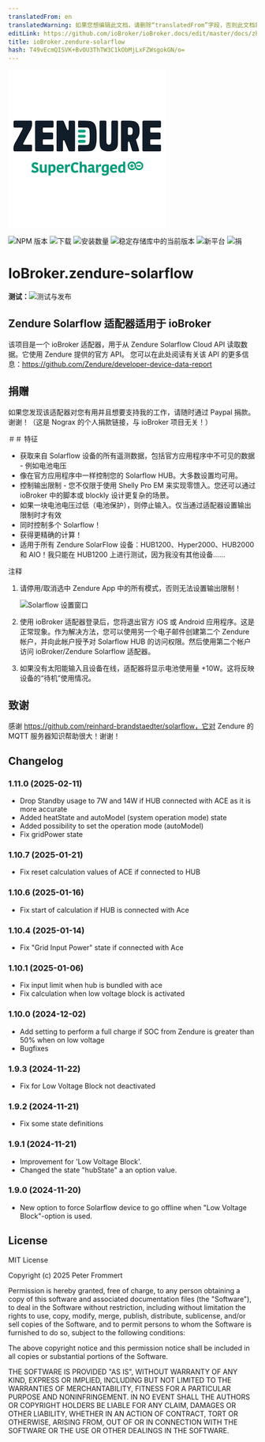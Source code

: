 ```yaml
---
translatedFrom: en
translatedWarning: 如果您想编辑此文档，请删除“translatedFrom”字段，否则此文档将再次自动翻译
editLink: https://github.com/ioBroker/ioBroker.docs/edit/master/docs/zh-cn/adapterref/iobroker.zendure-solarflow/README.md
title: ioBroker.zendure-solarflow
hash: T49vEcmQISVK+BvOU3ThTW3C1kObMjLxFZWsgokGN/o=
---
```

![标识](../../../en/adapterref/iobroker.zendure-solarflow/admin/zendure-solarflow.png)

![NPM 版本](https://img.shields.io/npm/v/iobroker.zendure-solarflow.svg)
![下载](https://img.shields.io/npm/dm/iobroker.zendure-solarflow.svg)
![安装数量](https://iobroker.live/badges/zendure-solarflow-installed.svg)
![稳定存储库中的当前版本](https://iobroker.live/badges/zendure-solarflow-stable.svg)
![新平台](https://nodei.co/npm/iobroker.zendure-solarflow.png?downloads=true)
![捐](https://img.shields.io/badge/PayPal-00457C?style=for-the-badge&logo=paypal&logoColor=white)

# IoBroker.zendure-solarflow
**测试：**![测试与发布](https://github.com/nograx/ioBroker.zendure-solarflow/workflows/Test%20and%20Release/badge.svg)

## Zendure Solarflow 适配器适用于 ioBroker
该项目是一个 ioBroker 适配器，用于从 Zendure Solarflow Cloud API 读取数据。它使用 Zendure 提供的官方 API。
您可以在此处阅读有关该 API 的更多信息：https://github.com/Zendure/developer-device-data-report

## 捐赠
如果您发现该适配器对您有用并且想要支持我的工作，请随时通过 Paypal 捐款。谢谢！（这是 Nograx 的个人捐款链接，与 ioBroker 项目无关！）<br />

＃＃ 特征
- 获取来自 Solarflow 设备的所有遥测数据，包括官方应用程序中不可见的数据 - 例如电池电压
- 像在官方应用程序中一样控制您的 Solarflow HUB。大多数设置均可用。
- 控制输出限制 - 您不仅限于使用 Shelly Pro EM 来实现零馈入。您还可以通过 ioBroker 中的脚本或 blockly 设计更复杂的场景。
- 如果一块电池电压过低（电池保护），则停止输入。仅当通过适配器设置输出限制时才有效
- 同时控制多个 Solarflow！
- 获得更精确的计算！
- 适用于所有 Zendure SolarFlow 设备：HUB1200、Hyper2000、HUB2000 和 AIO！我只能在 HUB1200 上进行测试，因为我没有其他设备……

注释
1. 请停用/取消选中 Zendure App 中的所有模式，否则无法设置输出限制！

   ![Solarflow 设置窗口](https://raw.github.com/nograx/ioBroker.zendure-solarflow/master/Screenshots/ZendureSolarflowSettings.png)

2. 使用 ioBroker 适配器登录后，您将退出官方 iOS 或 Android 应用程序。这是正常现象。作为解决方法，您可以使用另一个电子邮件创建第二个 Zendure 帐户，并向此帐户授予对 Solarflow HUB 的访问权限。然后使用第二个帐户访问 ioBroker/Zendure Solarflow 适配器。

3. 如果没有太阳能输入且设备在线，适配器将显示电池使用量 +10W。这将反映设备的“待机”使用情况。

## 致谢
感谢 https://github.com/reinhard-brandstaedter/solarflow，它对 Zendure 的 MQTT 服务器知识帮助很大！谢谢！

## Changelog
### 1.11.0 (2025-02-11)

- Drop Standby usage to 7W and 14W if HUB connected with ACE as it is more accurate
- Added heatState and autoModel (system operation mode) state
- Added possibility to set the operation mode (autoModel)
- Fix gridPower state

### 1.10.7 (2025-01-21)

- Fix reset calculation values of ACE if connected to HUB

### 1.10.6 (2025-01-16)

- Fix start of calculation if HUB is connected with Ace

### 1.10.4 (2025-01-14)

- Fix "Grid Input Power" state if connected with Ace

### 1.10.1 (2025-01-06)

- Fix input limit when hub is bundled with ace
- Fix calculation when low voltage block is activated

### 1.10.0 (2024-12-02)

- Add setting to perform a full charge if SOC from Zendure is greater than 50% when on low voltage
- Bugfixes

### 1.9.3 (2024-11-22)

- Fix for Low Voltage Block not deactivated

### 1.9.2 (2024-11-21)

- Fix some state definitions

### 1.9.1 (2024-11-21)

- Improvement for 'Low Voltage Block'.
- Changed the state "hubState" a an option value.

### 1.9.0 (2024-11-20)

- New option to force Solarflow device to go offline when "Low Voltage Block"-option is used.

## License

MIT License

Copyright (c) 2025 Peter Frommert

Permission is hereby granted, free of charge, to any person obtaining a copy
of this software and associated documentation files (the "Software"), to deal
in the Software without restriction, including without limitation the rights
to use, copy, modify, merge, publish, distribute, sublicense, and/or sell
copies of the Software, and to permit persons to whom the Software is
furnished to do so, subject to the following conditions:

The above copyright notice and this permission notice shall be included in all
copies or substantial portions of the Software.

THE SOFTWARE IS PROVIDED "AS IS", WITHOUT WARRANTY OF ANY KIND, EXPRESS OR
IMPLIED, INCLUDING BUT NOT LIMITED TO THE WARRANTIES OF MERCHANTABILITY,
FITNESS FOR A PARTICULAR PURPOSE AND NONINFRINGEMENT. IN NO EVENT SHALL THE
AUTHORS OR COPYRIGHT HOLDERS BE LIABLE FOR ANY CLAIM, DAMAGES OR OTHER
LIABILITY, WHETHER IN AN ACTION OF CONTRACT, TORT OR OTHERWISE, ARISING FROM,
OUT OF OR IN CONNECTION WITH THE SOFTWARE OR THE USE OR OTHER DEALINGS IN THE
SOFTWARE.